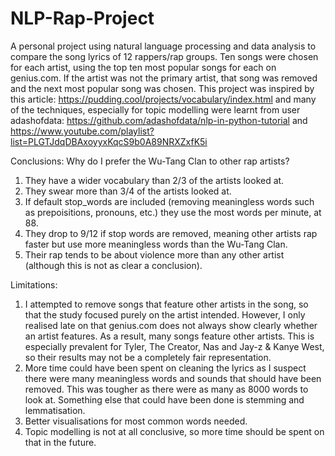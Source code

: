 # NLP-Rap-Project

A personal project using natural language processing and data analysis to compare the song lyrics of 12 rappers/rap groups. Ten songs were chosen for each artist, using the top ten most popular songs for each on genius.com. If the artist was not the primary artist, that song was removed and the next most popular song was chosen. This project was inspired by this article: https://pudding.cool/projects/vocabulary/index.html and many of the techniques, especially for topic modelling were learnt from user adashofdata: https://github.com/adashofdata/nlp-in-python-tutorial and https://www.youtube.com/playlist?list=PLGTJdqDBAxoyyxKqcS9b0A89NRXZxfK5i 


Conclusions: Why do I prefer the Wu-Tang Clan to other rap artists?
1. They have a wider vocabulary than 2/3 of the artists looked at. 
2. They swear more than 3/4 of the artists looked at.
3. If default stop_words are included (removing meaningless words such as prepoisitions, pronouns, etc.) they use the most words per minute, at 88. 
4. They drop to 9/12 if stop words are removed, meaning other artists rap faster but use more meaningless words than the Wu-Tang Clan.
5. Their rap tends to be about violence more than any other artist (although this is not as clear a conclusion). 

Limitations: 
1. I attempted to remove songs that feature other artists in the song, so that the study focused purely on the artist intended. However, I only realised late on that genius.com does not always show clearly whether an artist features. As a result, many songs feature other artists. This is especially prevalent for Tyler, The Creator, Nas and Jay-z & Kanye West, so their results may not be a completely fair representation. 
2. More time could have been spent on cleaning the lyrics as I suspect there were many meaningless words and sounds that should have been removed. This was tougher as there were as many as 8000 words to look at. Something else that could have been done is stemming and lemmatisation.
3. Better visualisations for most common words needed. 
4. Topic modelling is not at all conclusive, so more time should be spent on that in the future. 
